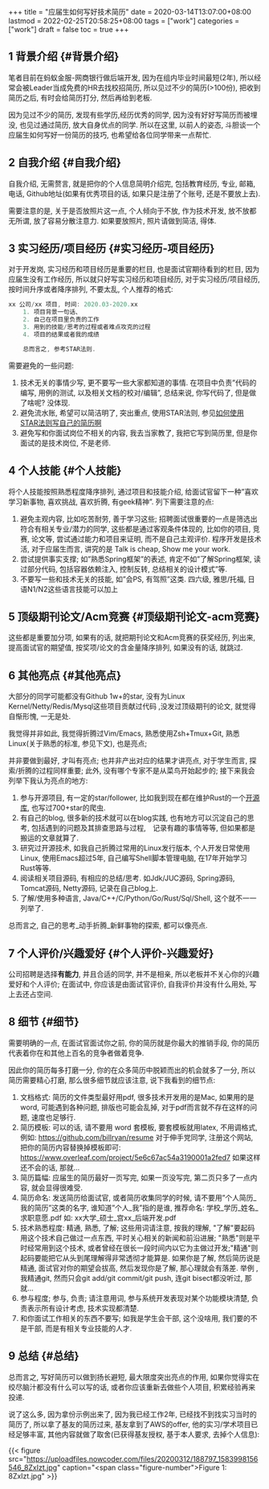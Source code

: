 +++
title = "应届生如何写好技术简历"
date = 2020-03-14T13:07:00+08:00
lastmod = 2022-02-25T20:58:25+08:00
tags = ["work"]
categories = ["work"]
draft = false
toc = true
+++

## <span class="section-num">1</span> 背景介绍 {#背景介绍}

笔者目前在蚂蚁金服-网商银行做后端开发, 因为在组内毕业时间最短(2年),
所以经常会被Leader当成免费的HR去找校招简历, 所以见过不少的简历(&gt;100份),
把收到简历之后, 有时会给简历打分, 然后再给到老板.

因为见过不少的简历,
发现有些学历,经历优秀的同学, 因为没有好好写简历而被埋没, 也见过通过简历,
放大自身优点的同学. 所以在这里, 以前人的姿态,
斗胆谈一个应届生如何写好一份简历的技巧, 也希望给各位同学带来一点帮忙.


## <span class="section-num">2</span> 自我介绍 {#自我介绍}

自我介绍, 无需赘言, 就是把你的个人信息简明介绍完, 包括教育经历, 专业,
邮箱, 电话, Github地址(如果有优秀项目的话, 如果只是注册了个账号,
还是不要放上去).

需要注意的是, 关于是否放照片这一点, 个人倾向于不放,
作为技术开发, 放不放都无所谓, 放了容易分散注意力. 如果要放照片,
照片请做到简洁, 得体.


## <span class="section-num">3</span> 实习经历/项目经历 {#实习经历-项目经历}

对于开发岗, 实习经历和项目经历是重要的栏目, 也是面试官期待看到的栏目,
因为应届生没有工作经历, 所以就只好写实习经历和项目经历,
对于实习经历/项目经历, 按时间升序或者降序排列, 不要太乱, 个人推荐的格式:

```java
xx 公司/xx 项目, 时间: 2020.03-2020.xx
    1. 项目背景一句话、
    2. 自己在项目里负责的工作
    3. 用到的技能/思考的过程或者难点攻克的过程
    4. 项目的结果或者我的成绩

    总而言之, 参考STAR法则.
```

需要避免的一些问题:

1.  技术无关的事情少写, 更不要写一些大家都知道的事情. 在项目中负责”代码的编写, 用例的测试, 以及相关文档的校对/编辑”,
    总结来说, 你写代码了, 但是做了啥呢? 没体现.
2.  避免流水账, 希望可以简洁明了, 突出重点, 使用STAR法则, 参见[如何使用STAR法则写自己的简历啊](https://www.zhihu.com/question/47061396)
3.  避免写和你面试岗位不相关的内容, 我去当家教了, 我把它写到简历里,
    但是你面试的是技术岗位, 不是老师.


## <span class="section-num">4</span> 个人技能 {#个人技能}

将个人技能按照熟悉程度降序排列, 通过项目和技能介绍,
给面试官留下一种”喜欢学习新事物, 喜欢挑战, 喜欢折腾, 有geek精神”.
列下需要注意的点:

1.  避免主观内容, 比如吃苦耐劳, 善于学习这些; 招聘面试很重要的一点是筛选出符合有相关专业/潜力的同学,
    这些都是通过客观条件体现的, 比如你的项目, 竞赛, 论文等,
    尝试通过能力和项目来证明, 而不是自己主观评价. 程序开发是技术活,
    对于应届生而言, 讲究的是 Talk is cheap, Show me your work.
2.  尝试提供事实支撑; 如”熟悉Spring框架”的表述, 肯定不如”了解Spring框架,
    读过部分代码, 包括容器依赖注入, 控制反转, 总结相关的设计模式”等.
3.  不要写一些和技术无关的技能, 如”会PS, 有驾照”这类. 四六级, 雅思/托福,
    日语N1/N2这些语言技能可以加上


## <span class="section-num">5</span> 顶级期刊论文/Acm竞赛 {#顶级期刊论文-acm竞赛}

这些都是重要加分项, 如果有的话, 就把期刊论文和Acm竞赛的获奖经历, 列出来,
提高面试官的期望值, 按奖项/论文的含金量降序排列, 如果没有的话, 就跳过.


## <span class="section-num">6</span> 其他亮点 {#其他亮点}

大部分的同学可能都没有Github 1w+的star, 没有为Linux Kernel/Netty/Redis/Mysql这些项目贡献过代码 ,没发过顶级期刊的论文,
就觉得自惭形愧, 一无是处.

我觉得并非如此, 我觉得折腾过Vim/Emacs, 熟悉使用Zsh+Tmux+Git, 熟悉Linux(关于熟悉的标准, 参见下文), 也是亮点;

并非要做到最好, 才叫有亮点; 也并非产出对应的结果才讲亮点, 对于学生而言, 探索/折腾的过程同样重要; 此外, 没有哪个专家不是从菜鸟开始起步的; 接下来我会列举下我认为亮点的地方:

1.  参与开源项目, 有一定的star/follower, 比如我到现在都在维护Rust的一个[开源库](https://github.com/ramsayleung/rspotify/), 也写过700+star的爬虫.
2.  有自己的blog, 很多新的技术就可以在blog实践, 也有地方可以沉淀自己的思考, 包括遇到的问题及其排查思路与过程,　记录有趣的事情等等, 但如果都是搬运的文章就算了.
3.  研究过开源技术, 如我自己折腾过常用的Linux发行版本, 个人开发日常使用Linux, 使用Emacs超过5年, 自己编写Shell脚本管理电脑,
    在17年开始学习Rust等等.
4.  阅读相关项目源码, 有相应的总结/思考. 如Jdk/JUC源码, Spring源码,
    Tomcat源码, Netty源码, 记录在自己blog上.
5.  了解/使用多种语言, Java/C++/C/Python/Go/Rust/Sql/Shell,
    这个就不一一列举了.

总而言之, 自己的思考_动手折腾_新鲜事物的探索, 都可以像亮点.


## <span class="section-num">7</span> 个人评价/兴趣爱好 {#个人评价-兴趣爱好}

公司招聘是选择**有能力**, 并且合适的同学, 并不是相亲, 所以老板并不关心你的兴趣爱好和个人评价; 在面试中, 你应该是由面试官评价,
自我评价并没有什么用处, 写上去还占空间.


## <span class="section-num">8</span> 细节 {#细节}

需要明确的一点, 在面试官面试你之前, 你的简历就是你最大的推销手段,
你的简历代表着你在和其他上百名的竞争者做着竞争.

因此你的简历每多打磨一分, 你的在众多简历中脱颖而出的机会就多了一分,
所以简历需要精心打磨, 那么很多细节就应该注意, 说下我看到的细节点:

1.  文档格式: 简历的文件类型最好用pdf, 很多技术开发用的是Mac,
    如果用的是word, 可能遇到各种问题, 排版也可能会乱掉,
    对于pdf而言就不存在这样的问题, 速度也足够行.
2.  简历模板: 可以的话, 请不要用 word 套模板, 要套模板就用latex, 不用调格式, 例如: <https://github.com/billryan/resume> 对于伸手党同学, 注册这个网站, 把你的简历内容替换掉模板即可:
    <https://www.overleaf.com/project/5e6c67ac54a3190001a2fed7>
    如果这样还不会的话, 那就...
3.  简历篇幅: 应届生的简历最好一页写完, 如果一页没写完,
    第二页只多了一点内容, 就会显得很难受.
4.  简历命名: 发送简历给面试官, 或者简历收集同学的时候,
    请不要用”个人简历_我的简历”这类的名字, 谁知道”个人_我”指的是谁,
    推荐命名: 学校_学历_姓名_求职意愿.pdf 如:
    xx大学_硕士_宫xx_后端开发.pdf
5.  技术熟悉程度: 精通, 熟悉, 了解; 这些用词请注意, 按我的理解,
    "了解"要起码用这个技术自己做过一点东西, 平时关心相关的新闻和前沿进展;
    "熟悉"则是平时经常用到这个技术,
    或者曾经在很长一段时间内以它为主做过开发;"精通"则起码要能把它从头到尾理解得非常透彻才能算是.
    如果你是了解, 然后简历说是精通, 面试官对你的期望会拔高,
    然后发现你是了解, 那心理就会有落差. 举例 ,我精通git, 然而只会git
    add/git commit/git push, 连git bisect都没听过, 那就...
6.  参与程度; 参与, 负责; 请注意用词, 参与系统开发表现对某个功能模块清楚,
    负责表示所有设计考虑, 技术实现都清楚.
7.  和你面试工作相关的东西不要写; 如我是学生会干部, 这个没啥用,
    我们要的不是干部, 而是有相关专业技能的人才.


## <span class="section-num">9</span> 总结 {#总结}

总而言之, 写好简历可以做到扬长避短, 最大限度突出亮点的作用,
如果你觉得实在绞尽脑汁都没有什么可以写的话,
或者你应该重新去做些个人项目, 积累经验再来投递.

说了这么多, 因为拿份示例出来了, 因为我已经工作2年, 已经找不到找实习当时的简历了,
所以拿了基友的简历过来, 基友拿到了AWS的offer,
他的实习/学术项目已经足够丰富, 其他内容就做了取舍(已获得基友授权,
基于本人要求, 去掉个人信息):

{{< figure src="https://uploadfiles.nowcoder.com/files/20200312/188797_1583998156546_8ZxIzt.jpg" caption="<span class=\"figure-number\">Figure 1: </span>8ZxIzt.jpg" >}}
